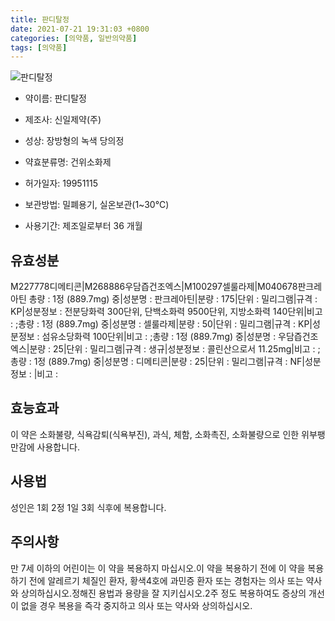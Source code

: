```yaml
---
title: 판디탈정
date: 2021-07-21 19:31:03 +0800
categories: [의약품, 일반의약품]
tags: [의약품]
---
```

![판디탈정](https://nedrug.mfds.go.kr/pbp/cmn/itemImageDownload/147427572144400185)

- 약이름: 판디탈정
- 제조사: 신일제약(주)
- 성상: 장방형의 녹색 당의정
 
- 약효분류명: 건위소화제
- 허가일자: 19951115
- 보관방법: 밀폐용기, 실온보관(1~30℃)
- 사용기간: 제조일로부터 36 개월
## 유효성분
M227778디메티콘|M268886우담즙건조엑스|M100297셀룰라제|M040678판크레아틴
총량 : 1정 (889.7mg) 중|성분명 : 판크레아틴|분량 : 175|단위 : 밀리그램|규격 : KP|성분정보 : 전분당화력 300단위, 단백소화력 9500단위, 지방소화력 140단위|비고 : ;총량 : 1정 (889.7mg) 중|성분명 : 셀룰라제|분량 : 50|단위 : 밀리그램|규격 : KP|성분정보 : 섬유소당화력 100단위|비고 : ;총량 : 1정 (889.7mg) 중|성분명 : 우담즙건조엑스|분량 : 25|단위 : 밀리그램|규격 : 생규|성분정보 : 콜린산으로서 11.25mg|비고 : ;총량 : 1정 (889.7mg) 중|성분명 : 디메티콘|분량 : 25|단위 : 밀리그램|규격 : NF|성분정보 : |비고 :
## 효능효과
이 약은 소화불량, 식욕감퇴(식욕부진), 과식, 체함, 소화촉진, 소화불량으로 인한 위부팽만감에 사용합니다.
## 사용법
성인은 1회 2정 1일 3회 식후에 복용합니다.
## 주의사항
만 7세 이하의 어린이는 이 약을 복용하지 마십시오.이 약을 복용하기 전에 이 약을 복용하기 전에 알레르기 체질인 환자, 황색4호에 과민증 환자 또는 경험자는 의사 또는 약사와 상의하십시오.정해진 용법과 용량을 잘 지키십시오.2주 정도 복용하여도 증상의 개선이 없을 경우 복용을 즉각 중지하고 의사 또는 약사와 상의하십시오.
